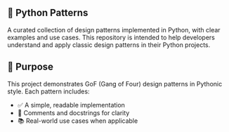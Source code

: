 ## 🐍 Python Patterns
A curated collection of design patterns implemented in Python, with clear examples and use cases. This repository is intended to help developers understand and apply 
classic design patterns in their Python projects.

## 🎯 Purpose
This project demonstrates GoF (Gang of Four) design patterns in Pythonic style. Each pattern includes:
- ✅ A simple, readable implementation
- 📄 Comments and docstrings for clarity
- 📚 Real-world use cases when applicable
